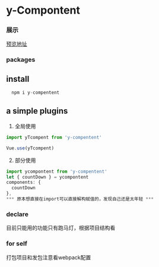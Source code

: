 # y-Compontent 
### 展示
[预览地址](https://pro-xiaoy.github.io/xiaoy-template/dist/)
### packages
## install
```js
  npm i y-compentent
````

## a simple plugins
1. 全局使用
```js
import yTcompent from 'y-compentent'

Vue.use(yTcompent)

```
2. 部分使用
```js
import ycompontent from 'y-compentent'
let { countDown } = ycompontent
components: {
  countDown
},
*** 原本想直接在import可以直接解构赋值的，发现自己还是太年轻 ***
```
### declare
目前只能用的功能只有跑马灯，根据项目结构看


### for self
打包项目和发包注意看webpack配置
